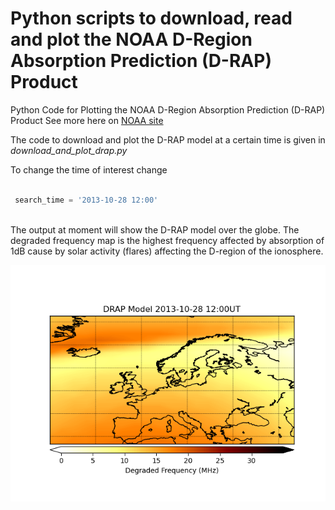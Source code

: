 # Python scripts to download, read and plot the NOAA D-Region Absorption Prediction (D-RAP) Product 

 Python Code for Plotting the NOAA D-Region Absorption Prediction (D-RAP) Product 
 See more here on [NOAA site](https://www.swpc.noaa.gov/products/d-region-absorption-predictions-d-rap)
 
 The code to download and plot the D-RAP model at a certain time is given in *download_and_plot_drap.py*
 
 To change the time of interest change
``` python
 
 search_time = '2013-10-28 12:00'
 
```
 
 The output at moment will show the D-RAP model over the globe. The degraded frequency map is the highest frequency affected by absorption of 1dB cause by solar activity (flares) affecting the D-region of the ionosphere.
 
 ![alt text](example.png)
 
 